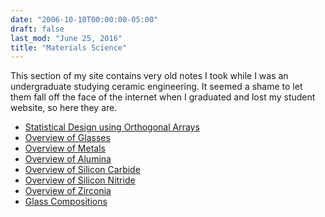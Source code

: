 ```yaml
---
date: "2006-10-10T00:00:00-05:00"
draft: false
last_mod: "June 25, 2016"
title: "Materials Science"
---
```


This section of my site contains very old notes I took while I was an
undergraduate studying ceramic engineering.  It seemed a shame to let them fall
off the face of the internet when I graduated and lost my student website, so
here they are.

- [Statistical Design using Orthogonal Arrays](statistical-design.html)
- [Overview of Glasses](overview-glasses.html)
- [Overview of Metals](metals.html)
- [Overview of Alumina](alumina.html)
- [Overview of Silicon Carbide](silicon-carbide.html)
- [Overview of Silicon Nitride](silicon-nitride.html)
- [Overview of Zirconia](zirconia.html)
- [Glass Compositions](glass-compositions.html)
